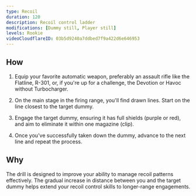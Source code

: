 ```yaml
---
type: Recoil
duration: 120
description: Recoil control ladder
modifications: [Dummy still, Player still]
levels: Rookie
videoCloudflareID: 03b5d9240a7ddbed7f9a422d6e646953
---
```


## How

1. Equip your favorite automatic weapon, preferably an assault rifle like the Flatline, R-301, or, if you're up for a challenge, the Devotion or Havoc without Turbocharger.

2. On the main stage in the firing range, you'll find drawn lines. Start on the line closest to the target dummy.

3. Engage the target dummy, ensuring it has full shields (purple or red), and aim to eliminate it within one magazine (clip).

4. Once you've successfully taken down the dummy, advance to the next line and repeat the process.

## Why

The drill is designed to improve your ability to manage recoil patterns effectively. The gradual increase in distance between you and the target dummy helps extend your recoil control skills to longer-range engagements.
